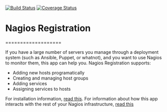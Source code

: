 [![Build Status](https://api.travis-ci.org/uw-it-aca/nagios_registration.svg?branch=master)](https://travis-ci.org/uw-it-aca/nagios_registration)
[![Coverage Status](https://img.shields.io/coveralls/uw-it-aca/nagios_registration.svg)](https://coveralls.io/r/uw-it-aca/nagios_registration?branch=master)

# Nagios Registration
===================

If you have a large number of servers you manage through a deployment system (such as Ansible, Puppet, or whatnot), and you want to use Nagios to monitor them, this app can help you.  Nagios Registration supports:

* Adding new hosts programatically
* Creating and managing host groups
* Adding services
* Assigning services to hosts

For installation information, [read this](https://github.com/uw-it-aca/nagios_registration/wiki/Installation).  For information about how this app interacts with the rest of your Nagios infrastructure, [read this](https://github.com/uw-it-aca/nagios_registration/wiki/Nagios-Configuration-Files)
